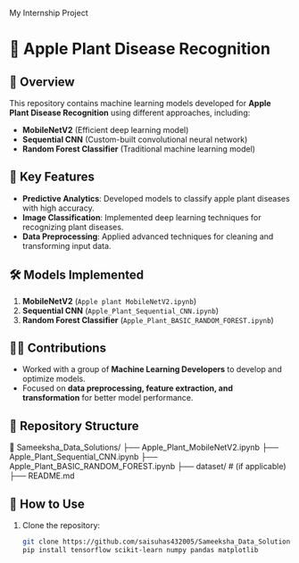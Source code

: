 My Internship Project
# 🍏 Apple Plant Disease Recognition  

## 📌 Overview  
This repository contains machine learning models developed for **Apple Plant Disease Recognition** using different approaches, including:  
- **MobileNetV2** (Efficient deep learning model)  
- **Sequential CNN** (Custom-built convolutional neural network)  
- **Random Forest Classifier** (Traditional machine learning model)  

## 🚀 Key Features  
- **Predictive Analytics**: Developed models to classify apple plant diseases with high accuracy.  
- **Image Classification**: Implemented deep learning techniques for recognizing plant diseases.  
- **Data Preprocessing**: Applied advanced techniques for cleaning and transforming input data.  

## 🛠️ Models Implemented  
1. **MobileNetV2** (`Apple plant MobileNetV2.ipynb`)  
2. **Sequential CNN** (`Apple_Plant_Sequential_CNN.ipynb`)  
3. **Random Forest Classifier** (`Apple_Plant_BASIC_RANDOM_FOREST.ipynb`)  

## 👨‍💻 Contributions  
- Worked with a group of **Machine Learning Developers** to develop and optimize models.  
- Focused on **data preprocessing, feature extraction, and transformation** for better model performance.  

## 📂 Repository Structure  
📂 Sameeksha_Data_Solutions/ ├── Apple_Plant_MobileNetV2.ipynb ├── Apple_Plant_Sequential_CNN.ipynb ├── Apple_Plant_BASIC_RANDOM_FOREST.ipynb ├── dataset/ # (if applicable) ├── README.md


## 🔗 How to Use  
1. Clone the repository:  
   ```sh
   git clone https://github.com/saisuhas432005/Sameeksha_Data_Solutions.git
   pip install tensorflow scikit-learn numpy pandas matplotlib


